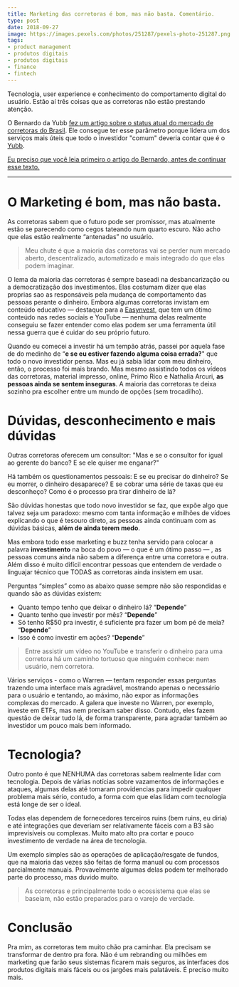 ```yaml
---
title: Marketing das corretoras é bom, mas não basta. Comentário.
type: post
date: 2018-09-27
image: https://images.pexels.com/photos/251287/pexels-photo-251287.png
tags:
- product management
- produtos digitais
- produtos digitais
- finance
- fintech
---
```


Tecnologia, user experience e conhecimento do comportamento digital do usuário. Estão aí três coisas que as corretoras não estão prestando atenção.

O Bernardo da Yubb [fez um artigo sobre o status atual do mercado de corretoras
do
Brasil](https://www.linkedin.com/pulse/luciano-huck-foi-para-xp-banco-do-brasil-bradesco-e-o-s-pascowitch).
Ele consegue ter esse parâmetro porque lidera um dos serviços mais úteis que
todo o investidor "comum" deveria contar que é o [Yubb](https://yubb.com.br/).

[Eu preciso que você leia primeiro o artigo do Bernardo, antes de continuar esse
texto.](https://www.linkedin.com/pulse/luciano-huck-foi-para-xp-banco-do-brasil-bradesco-e-o-s-pascowitch/)

----

# O Marketing é bom, mas não basta.

As corretoras sabem que o futuro pode ser promissor, mas atualmente estão se
parecendo como cegos tateando num quarto escuro. Não acho que elas estão
realmente “antenadas” no usuário.

> Meu chute é que a maioria das corretoras vai se perder num mercado aberto, descentralizado, automatizado e mais integrado do que elas podem imaginar.

O lema da maioria das corretoras é sempre baseadi na desbancarização ou a
democratização dos investimentos. Elas costumam dizer que elas proprias sao as
responsáveis pela mudança de comportamento das pessoas perante o dinheiro.
Embora algumas corretoras invistam em conteúdo educativo — destaque para a
[Easynvest](https://www.youtube.com/easynvest), que tem um ótimo conteúdo nas
redes sociais e YouTube — nenhuma delas realmente conseguiu se fazer entender
como elas podem ser uma ferramenta útil nessa guerra que é cuidar do seu próprio
futuro.

Quando eu comecei a investir há um tempão atrás, passei por aquela fase de do
medinho de “**e se eu estiver fazendo alguma coisa errada?**" que todo o novo
investidor pensa. Mas eu já sabia lidar com meu dinheiro, então, o processo foi
mais brando. Mas mesmo assistindo todos os vídeos das corretoras, material
impresso, online, Primo Rico e Nathalia Arcuri, **as pessoas ainda se sentem
inseguras**. A maioria das corretoras te deixa sozinho pra escolher entre um
mundo de opções (sem trocadilho).

# Dúvidas, desconhecimento e mais dúvidas

Outras corretoras oferecem um consultor: "Mas e se o consultor for igual ao
gerente do banco? E se ele quiser me enganar?"

Há também os questionamentos pessoais: E se eu precisar do dinheiro? Se eu
morrer, o dinheiro desaparece? E se cobrar uma série de taxas que eu desconheço?
Como é o processo pra tirar dinheiro de lá?

São dúvidas honestas que todo novo investidor se faz, que expõe algo que talvez
seja um paradoxo: mesmo com tanta informação e milhões de vídoes explicando o
que é tesouro direto, as pessoas ainda continuam com as dúvidas básicas, **além
de ainda terem medo**.

Mas embora todo esse marketing e buzz tenha servido para colocar a palavra
**investimento** na boca do povo — o que é um ótimo passo — , as pessoas comuns
ainda não sabem a diferença entre uma corretora e outra. Além disso é muito
difícil encontrar pessoas que entendem de verdade o linguajar técnico que TODAS
as corretoras ainda insistem em usar.

Perguntas “simples” como as abaixo quase sempre não são respondidas e quando são
as dúvidas existem:

* Quanto tempo tenho que deixar o dinheiro lá? “**Depende**”
* Quanto tenho que investir por mês? “**Depende**”
* Só tenho R$50 pra investir, é suficiente pra fazer um bom pé de meia?
“**Depende**”
* Isso é como investir em ações? “**Depende**”

> Entre assistir um vídeo no YouTube e transferir o dinheiro para uma corretora há
> um caminho tortuoso que ninguém conhece: nem usuário, nem corretora.

Vários serviços - como o Warren — tentam responder essas perguntas trazendo uma
interface mais agradável, mostrando apenas o necessário para o usuário e
tentando, ao máximo, não expor as informações complexas do mercado. A galera que
investe no Warren, por exemplo, investe em ETFs, mas nem precisam saber disso.
Contudo, eles fazem questão de deixar tudo lá, de forma transparente, para
agradar também ao investidor um pouco mais bem informado.

# Tecnologia?

Outro ponto é que NENHUMA das corretoras sabem realmente lidar com tecnologia.
Depois de várias notícias sobre vazamentos de informações e ataques, algumas
delas até tomaram providencias para impedir qualquer problema mais sério,
contudo, a forma com que elas lidam com tecnologia está longe de ser o ideal.

Todas elas dependem de fornecedores terceiros ruins (bem ruins, eu diria) e até
integrações que deveriam ser relativamente fáceis com a B3 são imprevisíveis ou
complexas. Muito mato alto pra cortar e pouco investimento de verdade na área de
tecnologia.

Um exemplo simples são as operações de aplicação/resgate de fundos, que na
maioria das vezes são feitas de forma manual ou com processos parcialmente
manuais. Provavelmente algumas delas podem ter melhorado parte do processo, mas
duvido muito.

> As corretoras e principalmente todo o ecossistema que elas se baseiam, não estão preparados para o varejo de verdade.

# Conclusão

Pra mim, as corretoras tem muito chão pra caminhar. Ela precisam se transformar
de dentro pra fora. Não é um rebranding ou milhões em marketing que farão seus
sistemas ficarem mais seguros, as interfaces dos produtos digitais mais fáceis
ou os jargões mais palatáveis. É preciso muito mais.

